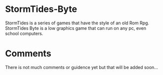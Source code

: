 # StormTides-Byte

StormTides is a series of games that have the style of an old Rom Rpg. StormTides Byte is a low graphics game that can run on any pc, even school computers.

# Comments

There is not much comments or guidence yet but that will be added soon...

